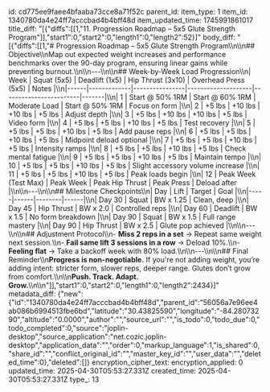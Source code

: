 id: cd775ee9faee4bfaaba73cce8a71f52c
parent_id: 
item_type: 1
item_id: 1340780da4e24ff7acccbad4b4bff48d
item_updated_time: 1745991861017
title_diff: "[{\"diffs\":[[1,\"11. Progression Roadmap – 5x5 Glute Strength Program\"]],\"start1\":0,\"start2\":0,\"length1\":0,\"length2\":52}]"
body_diff: "[{\"diffs\":[[1,\"# Progression Roadmap – 5x5 Glute Strength Program\\\n\\\n## Objective\\\nMap out expected weight increases and performance benchmarks over the 90-day program, ensuring linear gains while preventing burnout.\\\n\\\n---\\\n\\\n## Week-by-Week Load Progression\\\n| Week | Squat (5x5) | Deadlift (1x5) | Hip Thrust (3x10) | Overhead Press (5x5) | Notes |\\\n|------|-------------|----------------|--------------------|------------------------|-------|\\\n| 1    | Start @ 50% 1RM | Start @ 60% 1RM | Moderate Load | Start @ 50% 1RM | Focus on form |\\\n| 2    | +5 lbs       | +10 lbs        | +10 lbs            | +5 lbs                | Adjust depth |\\\n| 3    | +5 lbs       | +10 lbs        | +10 lbs            | +5 lbs                | Video form |\\\n| 4    | +5 lbs       | +5 lbs         | +10 lbs            | +5 lbs                | Test recovery |\\\n| 5    | +5 lbs       | +5 lbs         | +10 lbs            | +5 lbs                | Add pause reps |\\\n| 6    | +5 lbs       | +5 lbs         | +10 lbs            | +5 lbs                | Midpoint deload optional |\\\n| 7    | +5 lbs       | +5 lbs         | +10 lbs            | +5 lbs                | Intensity ramps |\\\n| 8    | +5 lbs       | +5 lbs         | +10 lbs            | +5 lbs                | Check mental fatigue |\\\n| 9    | +5 lbs       | +5 lbs         | +10 lbs            | +5 lbs                | Maintain tempo |\\\n| 10   | +5 lbs       | +5 lbs         | +10 lbs            | +5 lbs                | Slight accessory volume increase |\\\n| 11   | +5 lbs       | +5 lbs         | +10 lbs            | +5 lbs                | Peak loads begin |\\\n| 12   | Peak Week (Test Max) | Peak Week | Peak Hip Thrust | Peak Press | Deload after |\\\n\\\n---\\\n\\\n## Milestone Checkpoints\\\n| Day | Lift | Target | Goal |\\\n|-----|------|--------|------|\\\n| Day 30 | Squat | BW x 1.25 | Clean, deep |\\\n| Day 45 | Hip Thrust | BW x 2.0 | Controlled reps |\\\n| Day 60 | Deadlift | BW x 1.5 | No form breakdown |\\\n| Day 90 | Squat | BW x 1.5 | Full range mastery |\\\n| Day 90 | Hip Thrust | BW x 2.5 | Glute pop achieved |\\\n\\\n---\\\n\\\n## Adjustment Protocol\\\n- **Miss 2 reps in a set** → Repeat same weight next session.\\\n- **Fail same lift 3 sessions in a row** → Deload 10%.\\\n- **Feeling flat** → Take a backoff week with 80% load.\\\n\\\n---\\\n\\\n## Final Reminder\\\n**Progress is non-negotiable.** If you're not adding weight, you’re adding intent: stricter form, slower reps, deeper range. Glutes don’t grow from comfort.\\\n\\\n**Push. Track. Adapt. Grow.**\\\n\\\n\"]],\"start1\":0,\"start2\":0,\"length1\":0,\"length2\":2434}]"
metadata_diff: {"new":{"id":"1340780da4e24ff7acccbad4b4bff48d","parent_id":"56056a7e96ee4ab086b6994513fbe6bd","latitude":"30.43825590","longitude":"-84.28073290","altitude":"0.0000","author":"","source_url":"","is_todo":0,"todo_due":0,"todo_completed":0,"source":"joplin-desktop","source_application":"net.cozic.joplin-desktop","application_data":"","order":0,"markup_language":1,"is_shared":0,"share_id":"","conflict_original_id":"","master_key_id":"","user_data":"","deleted_time":0},"deleted":[]}
encryption_cipher_text: 
encryption_applied: 0
updated_time: 2025-04-30T05:53:27.331Z
created_time: 2025-04-30T05:53:27.331Z
type_: 13